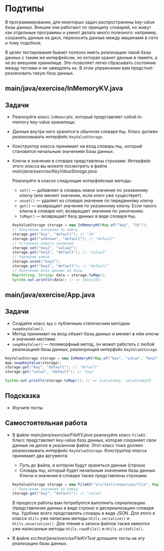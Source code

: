 # Подтипы

В программировании, для некоторых задач распространены key-value базы данных. Внешне они работают по принципу словарей, но живут как отдельные программы и умеют делать много полезного: например, сохранять данные на диск, переносить данные между машинами в сети и тому подобное.

В целях тестирования бывает полезно иметь реализацию такой базы данных с таким же интерфейсом, но которая хранит данные в памяти, а не во внешнем хранилище. Это позволяет легко сбрасывать состояние между тестами и не замедлять их. В этом упражнении вам предстоит реализовать такую базу данных.

## main/java/exercise/InMemoryKV.java

## Задачи

* Реализуйте класс `InMemoryKV`, который представляет собой in-memory key-value хранилище. 
* Данные внутри него хранятся в обычном словаре `Map`. Класс должен реализовывать интерфейс `KeyValueStorage`. 
* Конструктор класса принимает на вход словарь `Map`, который становится начальным значением базы данных. 
* Ключи и значения в словаре представлены строками. Интерфейс этого класса вы можете посмотреть в файле *main/java/exercise/KeyValueStorage.java*.

  Реализуйте в классе следующие интерфейсные методы:

  * `set()` — добавляет в словарь новое значение по указанному ключу (или меняет значение, если ключ уже существует).
  * `unset()` — удаляет из словаря значение по переданному ключу
  * `get()` — возвращает значение по указанному ключу. Если такого ключа в словаре нет, возвращает значение по умолчанию.
  * `toMap()` — возвращает базу данных в виде словаря `Map`.

  ```java
  KeyValueStorage storage = new InMemoryKV(Map.of("key", "10"));
  // Получение значения по ключу
  storage.get("key", "default"); // "10"
  storage.get("unknown", "default"); // "default"
  // Установка нового значения
  storage.set("key2", "value2");
  storage.get("key2", "default"); // "value2"
  // Удаление ключа
  storage.unset("key2");
  storage.get("key2", "default"); // "default"
  // Получение всех данных из базы
  Map<String, String> data = storage.toMap();
  System.out.println(data); // => {key=10};
  ```

## main/java/exercise/App.java

## Задачи

* Создайте класс `App` с публичным статическим методом `swapKeyValue()`.  
* Метод принимает на вход объект базы данных и меняет в нём ключи и значения местами. 
* `swapKeyValue()` — полиморфный метод, он может работать с любой реализацией базы данных, реализующей интерфейс `KeyValueStorage`.

```java
KeyValueStorage storage = new InMemoryKV(Map.of("key", "value", "key2", "value2"));
App.swapKeyValue(storage);
storage.get("key", "default"); // "default"
storage.get("value", "default"); // "key"

System.out.println(storage.toMap()); // => {value=key, value2=key2}
```

## Подсказка

* Изучите тесты

## Самостоятельная работа

* В файле *main/java/exercise/FileKV.java* реализуйте класс `FileKV`. Класс представляет key-value базу данных, которая сохраняет свои данные на диске в указанном файле. Этот класс тоже должен реализовывать интерфейс `KeyValueStorage`. Конструктор класса принимает два аргумента:

  * Путь до файла, в котором будут храниться данные (строка)
  * Словарь `Map`, который будет начальным значением базы данных. Ключи и значения в словаре также представлены строками.

  ```java
  KeyValueStorage storage = new FileKV("src/test/resources/file", Map.of("key", "value"));
  // Получение значения по ключу
  storage.get("key", "default"); // "value"
  ```

  В процессе работы вам потребуется выполнить сериализацию (представление данных в виде строки) и десериализацию словаря `Map`. Удобнее всего представлять словарь в виде JSON. Для этого в классе `Utils` уже написаны методы `Utils.serialize()` и `Utils.unserialize()`. Для чтения и записи файлов также имеются уже написанные методы `Utils.readFile()` и `Utils.writeFile()`. 

* В файле  *src/test/java/exerciseFileKVTest* допишите тесты на эту реализацию базы данных.
